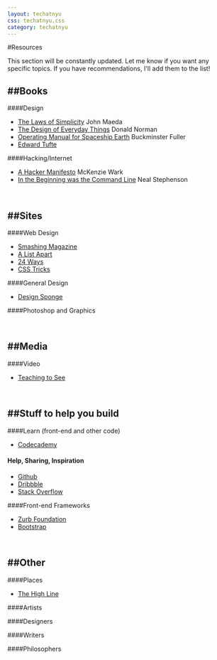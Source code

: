 ```yaml
---
layout: techatnyu
css: techatnyu.css
category: techatnyu
---
```

#Resources

This section will be constantly updated. Let me know if you want any specific topics. If you have recommendations, I'll add them to the list!

##Books
-----
####Design
*	[The Laws of Simplicity][1] John Maeda
*	[The Design of Everyday Things][2] Donald Norman
*	[Operating Manual for Spaceship Earth][3] Buckminster Fuller
*	[Edward Tufte][4]

[1]: http://lawsofsimplicity.com/
[2]: http://www.amazon.com/Design-Everyday-Things-Donald-Norman/dp/0465067107
[3]: http://www.amazon.com/Operating-Manual-Spaceship-Buckminster-Fuller/dp/3037781262
[4]: http://www.edwardtufte.com/tufte/


####Hacking/Internet
*	[A Hacker Manifesto][4] McKenzie Wark
*	[In the Beginning was the Command Line][5] Neal Stephenson


[4]: http://www.amazon.com/A-Hacker-Manifesto-McKenzie-Wark/dp/0674015436
[5]: http://www.cryptonomicon.com/beginning.html
 
<br>
 
##Sites
-----
####Web Design
*	[Smashing Magazine][1]
*	[A List Apart][2]
*	[24 Ways][3]
*	[CSS Tricks][4]

[1]: http://www.smashingmagazine.com/
[2]: http://alistapart.com/
[3]: http://24ways.org/
[4]: http://css-tricks.com/

####General Design
*	[Design Sponge][1]

[1]: http://www.designsponge.com/

####Photoshop and Graphics

<br>

##Media
-----
####Video
*	[Teaching to See](http://vimeo.com/45232468)

<br>

##Stuff to help you build
-----
####Learn (front-end and other code)
*	[Codecademy][1]

[1]: http://codecademy,com

#### Help, Sharing, Inspiration
*	[Github][1]
*	[Dribbble][2]
*	[Stack Overflow][3]

[1]: https://github.com/
[2]: http://dribbble.com/
[3]: http://stackoverflow.com/

####Front-end Frameworks
*	[Zurb Foundation][1]
*	[Bootstrap][2]

[1]: http://foundation.zurb.com/
[2]: http://getbootstrap.com/

<br>
 
##Other
------
####Places
*	[The High Line][1]

[1]: http://www.thehighline.org/

####Artists

####Designers

####Writers

####Philosophers
